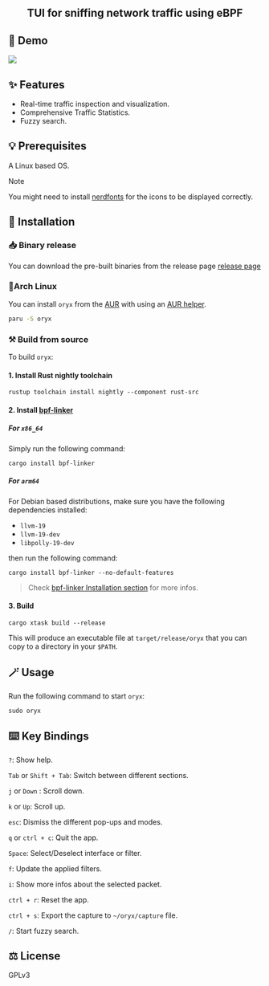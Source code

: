 <div align="center">
  <h2> TUI for sniffing network traffic using eBPF </h2>
</div>

## 📸 Demo

![](https://github.com/user-attachments/assets/32b19d28-c76c-4b93-a9c2-db14697176e7)

## ✨ Features

- Real-time traffic inspection and visualization.
- Comprehensive Traffic Statistics.
- Fuzzy search.

## 💡 Prerequisites

A Linux based OS.

> [!NOTE]
> You might need to install [nerdfonts](https://www.nerdfonts.com/) for the icons to be displayed correctly.

## 🚀 Installation

### 📥 Binary release

You can download the pre-built binaries from the release page [release page](https://github.com/pythops/oryx/releases)

### 🐧Arch Linux

You can install `oryx` from the [AUR](https://aur.archlinux.org/packages/oryx) with using an [AUR helper](https://wiki.archlinux.org/title/AUR_helpers).

```bash
paru -S oryx
```

### ⚒️ Build from source

To build `oryx`:

#### 1. Install Rust nightly toolchain

```
rustup toolchain install nightly --component rust-src
```

#### 2. Install [bpf-linker](https://github.com/aya-rs/bpf-linker)

##### For `x86_64`

Simply run the following command:

```
cargo install bpf-linker
```

##### For `arm64`

For Debian based distributions, make sure you have the following dependencies installed:

- `llvm-19`
- `llvm-19-dev`
- `libpolly-19-dev`

then run the following command:

```
cargo install bpf-linker --no-default-features
```

> Check [bpf-linker Installation section](https://github.com/aya-rs/bpf-linker?tab=readme-ov-file#installation) for more infos.

#### 3. Build

```
cargo xtask build --release
```

This will produce an executable file at `target/release/oryx` that you can copy to a directory in your `$PATH`.

## 🪄 Usage

Run the following command to start `oryx`:

```
sudo oryx
```

## ⌨️ Key Bindings

`?`: Show help.

`Tab` or `Shift + Tab`: Switch between different sections.

`j` or `Down` : Scroll down.

`k` or `Up`: Scroll up.

`esc`: Dismiss the different pop-ups and modes.

`q` or `ctrl + c`: Quit the app.

`Space`: Select/Deselect interface or filter.

`f`: Update the applied filters.

`i`: Show more infos about the selected packet.

`ctrl + r`: Reset the app.

`ctrl + s`: Export the capture to `~/oryx/capture` file.

`/`: Start fuzzy search.

## ⚖️ License

GPLv3
